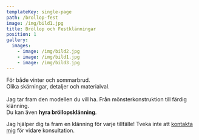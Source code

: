 ```yaml
---
templateKey: single-page
path: /brollop-fest
image: /img/bild1.jpg
title: Bröllop och Festklänningar
position: 1
gallery:
  images:
    - image: /img/bild2.jpg
    - image: /img/bild1.jpg
    - image: /img/bild3.jpg
---
```

För både vinter och sommarbrud.\
Olika skärningar, detaljer och materialval.\
\
Jag tar fram den modellen du vill ha. Från mönsterkonstruktion till färdig klänning.\
Du kan även **hyra bröllopsklänning**.

Jag hjälper dig ta fram en klänning för varje tillfälle! Tveka inte att [kontakta mig](/kontakt) för vidare konsultation.